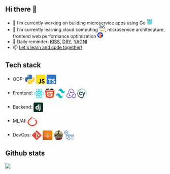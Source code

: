## Hi there 👋

<!--
**jazwu/jazwu** is a ✨ _special_ ✨ repository because its `README.md` (this file) appears on your GitHub profile.

Here are some ideas to get you started:

- 🔭 I’m currently working on ...
- 🌱 I’m currently learning ...
- 👯 I’m looking to collaborate on ...
- 🤔 I’m looking for help with ...
- 💬 Ask me about ...
- 📫 How to reach me: ...
- 😄 Pronouns: ...
- ⚡ Fun fact: ...
-->

- 🔭 I’m currently working on building microservice apps using Go <a href="https://go.dev/" title="AWS"><img src="icons/go.svg" width='18' height='18'/></a>
- 🌱 I’m currently learning cloud computing <a href="https://aws.amazon.com/" title="AWS"><img src="icons/aws.svg" width='18' height='18'/></a>, microservice architecuture, frontend web performance optimization <a href="https://developers.google.com/web/tools/lighthouse" title="Lighthouse"><img src="icons/lighthouse.svg" width='18' height='18'/></a>
- 🔔 Daily reminder: [KISS](https://en.wikipedia.org/wiki/KISS_principle), [DRY](https://en.wikipedia.org/wiki/Don%27t_repeat_yourself), [YAGNI](https://en.wikipedia.org/wiki/You_aren%27t_gonna_need_it)
- 📫 [Let's learn and code together!](mailto:yw7866@nyu.edu)

## Tech stack
- OOP:
<a href="https://python.org/" title="Python"><img src="icons/python.svg" width='30' height='30' align="center"/></a>
<a href="https://developer.mozilla.org/en-US/docs/Web/JavaScript" title="JavaScript"><img src="icons/javascript.svg" width='30' height='30' align="center"/></a>
<a href="https://www.typescriptlang.org/" title="TypeScript"><img src="icons/typescript.svg" width='30' height='30' align="center"/></a>

- Frontend:
<a href="https://reactjs.org/" title="React"><img src="icons/react.svg" width='30' height='30' align="center"/></a>
<a href="https://developer.mozilla.org/en-US/docs/Web/Guide/HTML/HTML5" title="HTML5"><img src="icons/html-5.svg" width='30' height='30' align="center"/></a>
<a href="https://tailwindcss.com/" title="TailwindCSS"><img src="icons/tailwindcss.svg" width='30' height='30' align="center"/></a>
<a href="https://redux.js.org/" title="Redux"><img src="icons/redux.svg" width='30' height='30' align="center"/></a>
<a href="https://www.cypress.io/" title="Cypress"><img src="icons/cypress.svg" width='30' height='30' align="center"/></a>

- Backend:
<a href="https://www.djangoproject.com/" title="Django"><img src="icons/django.svg" width='30' height='30' align="center"/></a>

- ML/AI:
<a href="https://pytorch.org/" title="PyTorch"><img src="icons/pytorch.svg" width='30' height='30' align="center"/></a>

- DevOps:
<a href="https://git-scm.com/" title="Git"><img src="icons/git.svg" width='30' height='30' align="center"/></a>
<a href="https://aws.amazon.com/elasticbeanstalk/" title="AWS Elastic Beanstalk"><img src="icons/aws-elastic-beanstalk.svg" width='30' height='30' align="center"/></a>
<a href="https://travis-ci.org/" title="Travis CI"><img src="icons/travis-ci.svg" width='30' height='30' align="center"/></a>
<a href="https://github.com/features/actions" title="GitHub Actions"><img src="icons/github-actions.svg" width='30' height='30' align="center"/></a>



## Github stats
<img height=200 align="center" src="https://github-readme-stats.vercel.app/api?username=jazwu&hide=stars&rank_icon=github" />

